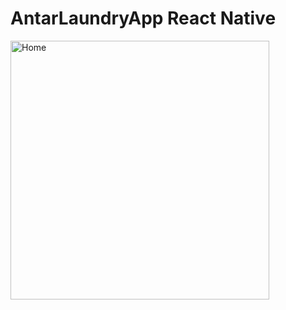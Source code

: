 # AntarLaundryApp React Native


<img width="414" alt="Home" src="https://user-images.githubusercontent.com/25151124/218241110-8b6a6851-bd4d-4271-a97f-c590797dc1dd.png">
